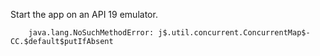 Start the app on an API 19 emulator.

```
    java.lang.NoSuchMethodError: j$.util.concurrent.ConcurrentMap$-CC.$default$putIfAbsent
```

